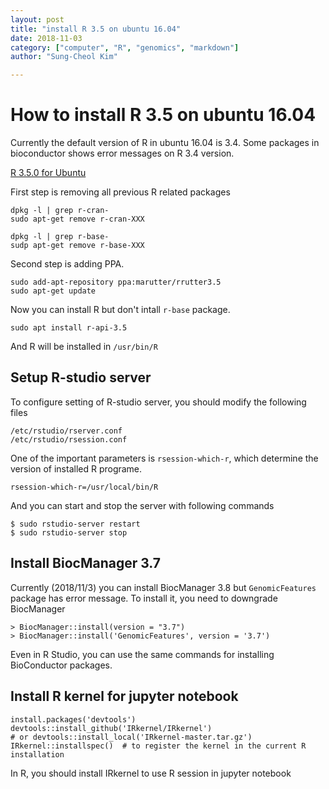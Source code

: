 ```yaml
---
layout: post
title: "install R 3.5 on ubuntu 16.04"
date: 2018-11-03
category: ["computer", "R", "genomics", "markdown"]
author: "Sung-Cheol Kim"

---
```


# How to install R 3.5 on ubuntu 16.04

Currently the default version of R in ubuntu 16.04 is 3.4. Some packages in bioconductor shows error messages on R 3.4 version.

[R 3.5.0 for Ubuntu](https://askubuntu.com/questions/1031597/r-3-5-0-for-ubuntu)

First step is removing all previous R related packages

```
dpkg -l | grep r-cran-
sudo apt-get remove r-cran-XXX

dpkg -l | grep r-base-
sudp apt-get remove r-base-XXX
```

Second step is adding PPA.

```
sudo add-apt-repository ppa:marutter/rrutter3.5
sudo apt-get update
```

Now you can install R but don't intall `r-base` package.

```
sudo apt install r-api-3.5
```

And R will be installed in `/usr/bin/R`

## Setup R-studio server

To configure setting of R-studio server, you should modify the following files

```
/etc/rstudio/rserver.conf
/etc/rstudio/rsession.conf
```

One of the important parameters is `rsession-which-r`, which determine the version of installed R programe.

```
rsession-which-r=/usr/local/bin/R
```

And you can start and stop the server with following commands

```
$ sudo rstudio-server restart
$ sudo rstudio-server stop
```

## Install BiocManager 3.7

Currently (2018/11/3) you can install BiocManager 3.8 but `GenomicFeatures` package has error message. To install it, you need to downgrade BiocManager

```
> BiocManager::install(version = "3.7")
> BiocManager::install('GenomicFeatures', version = '3.7')
```

Even in R Studio, you can use the same commands for installing BioConductor packages.

## Install R kernel for jupyter notebook

```
install.packages('devtools')
devtools::install_github('IRkernel/IRkernel')
# or devtools::install_local('IRkernel-master.tar.gz')
IRkernel::installspec()  # to register the kernel in the current R installation
```

In R, you should install IRkernel to use R session in jupyter notebook
